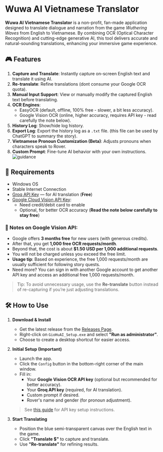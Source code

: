# Wuwa AI Vietnamese Translator

**Wuwa AI Vietnamese Translator** is a non-profit, fan-made application designed to translate dialogue and narration from the game *Wuthering Waves* from English to Vietnamese. By combining OCR (Optical Character Recognition) and cutting-edge generative AI, this tool delivers accurate and natural-sounding translations, enhancing your immersive game experience.


## 🎮 Features

1. **Capture and Translate**: Instantly capture on-screen English text and translate it using AI.
2. **Re-translate**: Refine translations (dont consume your Google OCR quota).
3. **Manual Input Support**: View or manually modify the captured English text before translating.
4. **OCR Engines**:
    - EasyOCR (default, offline, 100% free - slower, a bit less accuracy).
    - Google Vision OCR (online, higher accuracy, requires API key - read carefully the note below).
5. **History Log**: Show/hide log history.
6. **Export Log**: Export the history log as a `.txt` file. (this file can be used by ChatGPT to summary the story).
7. **Vietnamese Pronoun Customization (Beta)**: Adjusts pronouns when characters speak to Rover.
8. **Custom Prompt**: Fine-tune AI behavior with your own instructions.
![guidance](https://github.com/user-attachments/assets/d7c0ddee-6a53-4ddd-b496-07e226da6379)


## 🧩 Requirements

- Windows OS 
- Stable Internet Connection
- [Groq API Key](https://console.groq.com/keys) — for AI translation (**Free**)
- [Google Cloud Vision API Key](https://cloud.google.com/vision/docs/setup):
   - Need credit/debit card to enable 
   - Optional, for better OCR accuracy (**Read the note below carefully to stay free**)

### 📌 Notes on Google Vision API:

- Google offers **3 months free** for new users (with generous credits).
- After that, you get **1,000 free OCR requests/month**.
- Beyond that, the cost is about **$1.50 USD per 1,000 additional requests**.
- You will not be charged unless you exceed the free limit.
- **Usage tip**: Based on experience, the free 1,000 requests/month are usually sufficient for following story quests.
- Need more? You can sign in with another Google account to get another API key and access an additional free 1,000 requests/month.

> Tip: To avoid unnecessary usage, use the **Re-translate** button instead of re-capturing if you’re just adjusting translations.


## 🛠️ How to Use

1. **Download & Install**
   - Get the latest release from the [Releases Page](https://github.com/dothuan-git/wuwa-vi-ai-translator/releases).
   - Right-click on `GioHuAI_Setup.exe` and select **"Run as administrator"**.
   - Choose to create a desktop shortcut for easier access.

2. **Initial Setup (Important)**
   - Launch the app.
   - Click the `Config` button in the bottom-right corner of the main window.
   - Fill in:
     - Your **Google Vision OCR API key** (optional but recommended for better accuracy).
     - Your **Groq API key** (required, for AI translation).
     - Custom prompt if desired.
     - Rover's name and gender (for pronoun adjustment).

   > See [this guide](https://github.com/dothuan-git/wuwa-vi-ai-translator/blob/main/doc/api-setup-guide-en.md) for API key setup instructions.

3. **Start Translating**
   - Position the blue semi-transparent canvas over the English text in the game.
   - Click **"Translate $"** to capture and translate.
   - Use **"Re-translate"** for refining results.

